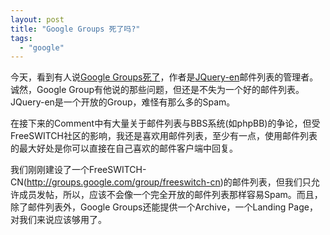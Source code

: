 ```yaml
---
layout: post
title: "Google Groups 死了吗?"
tags:
  - "google"
---
```



今天，看到有人说[Google Groups死了](http://ejohn.org/blog/google-groups-is-dead/)，作者是[JQuery-en](http://groups.google.com/group/jquery-en)邮件列表的管理者。诚然，Google Group有他说的那些问题，但还是不失为一个好的邮件列表。JQuery-en是一个开放的Group，难怪有那么多的Spam。

在接下来的Comment中有大量关于邮件列表与BBS系统(如phpBB)的争论，但受FreeSWITCH社区的影响，我还是喜欢用邮件列表，至少有一点，使用邮件列表的最大好处是你可以直接在自己喜欢的邮件客户端中回复。

我们刚刚建设了一个FreeSWITCH-CN(http://groups.google.com/group/freeswitch-cn)的邮件列表，但我们只允许成员发帖，所以，应该不会像一个完全开放的邮件列表那样容易Spam。而且，除了邮件列表外，Google Groups还能提供一个Archive，一个Landing Page，对我们来说应该够用了。
